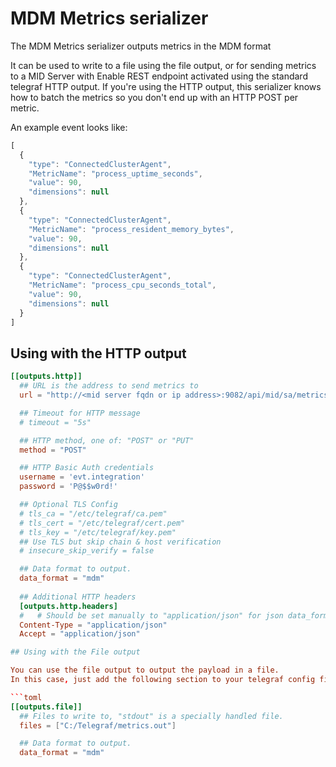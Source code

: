 # MDM Metrics serializer

The MDM Metrics serializer outputs metrics in the MDM format

It can be used to write to a file using the file output, or for sending metrics to a MID Server with Enable REST endpoint activated using the standard telegraf HTTP output.
If you're using the HTTP output, this serializer knows how to batch the metrics so you don't end up with an HTTP POST per metric.

An example event looks like:
```javascript
[
  {
    "type": "ConnectedClusterAgent",
    "MetricName": "process_uptime_seconds",
    "value": 90,
    "dimensions": null
  },
  {
    "type": "ConnectedClusterAgent",
    "MetricName": "process_resident_memory_bytes",
    "value": 90,
    "dimensions": null
  },
  {
    "type": "ConnectedClusterAgent",
    "MetricName": "process_cpu_seconds_total",
    "value": 90,
    "dimensions": null
  }
]
```
## Using with the HTTP output

```toml
[[outputs.http]]
  ## URL is the address to send metrics to
  url = "http://<mid server fqdn or ip address>:9082/api/mid/sa/metrics"

  ## Timeout for HTTP message
  # timeout = "5s"

  ## HTTP method, one of: "POST" or "PUT"
  method = "POST"

  ## HTTP Basic Auth credentials
  username = 'evt.integration'
  password = 'P@$$w0rd!'

  ## Optional TLS Config
  # tls_ca = "/etc/telegraf/ca.pem"
  # tls_cert = "/etc/telegraf/cert.pem"
  # tls_key = "/etc/telegraf/key.pem"
  ## Use TLS but skip chain & host verification
  # insecure_skip_verify = false

  ## Data format to output.
  data_format = "mdm"
  
  ## Additional HTTP headers
  [outputs.http.headers]
  #   # Should be set manually to "application/json" for json data_format
  Content-Type = "application/json"
  Accept = "application/json"

## Using with the File output

You can use the file output to output the payload in a file. 
In this case, just add the following section to your telegraf config file

```toml
[[outputs.file]]
  ## Files to write to, "stdout" is a specially handled file.
  files = ["C:/Telegraf/metrics.out"]

  ## Data format to output.
  data_format = "mdm"
```
